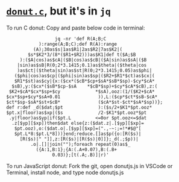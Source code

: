 # [`donut.c`](https://www.a1k0n.net/2011/07/20/donut-math.html), but it's in `jq`

To run C donut:
Copy and paste below code in terminal: 

```
                  jq -nr 'def R(A;B;C
            ):range(A;B;C);def R(A):range
          (A);30as$s|1as$R1|2as$R2|7as$K2|(
        $s*$K2*3/(8*($R1+$R2)))as$K1|def t($A;$B
     ):($A|cos)as$cA|($B|cos)as$cB|($A|sin)as$sA|($B
    |sin)as$sB|R(0;2*3.1415;0.1)as$theta|($theta|cos
    )as$ct|($theta|sin)as$st|R(0;2*3.1415;0.05)as$phi|
   ($phi|cos)as$cp|($phi|sin)as$sp|($R2+$R1*$ct)as$cx|(
   $R1*$st)as$cy|{x:($cx*($cB*$cp+$sA*$sB*$sp)-$cy*$cA*
  $sB),y:($cx*($sB*$cp-$sA    *$cB*$sp)+$cy*$cA*$cB),z:(
 $K2+$cA*$cx*$sp+$cy             *$sA),ooz:(1/($K2+$cA*
$cx*$sp+$cy*$sA+0.01              )),L:($cp*$ct*$sB-$cA*
$ct*$sp-$sA*$st+$cB*              ($cA*$st-$ct*$sA*$sp))};
def r:def _d($dat;$pt             ):($s/2+$K1*$pt.ooz*
$pt.x|floor)as$xp|($s             /2-$K1*$pt.ooz*$pt
 .y|floor)as$yp|if($pt.L         <=0or $pt.ooz<=$dat
  .z[$yp][$xp])then$dat else{z:($dat.z|.[$yp][$xp]=
   $pt.ooz),o:($dat.o|.[$yp][$xp]=(".,-~:;=!*#$@"[
   $pt.L*8:$pt.L*8]))}end;reduce.[]as$p({o:[R($s)|
     [R($s)|" "]],z:[R($s)|[R($s)|0]]};_d(.;$p))|
         .o|.[]|join("");foreach repeat(0)as$_
           ({A:1,B:1};{A:(.A+0.07),B:(.B+
                 0.03)};[t(.A;.B)]|r)'
```

To run JavaScript donut:
Fork the git, open donutjs.js in VSCode or Terminal, install node, and type node donutjs.js